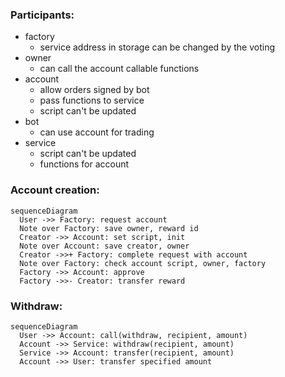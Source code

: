 ### Participants:
- factory
  - service address in storage can be changed by the voting
- owner
  - can call the account callable functions
- account
  - allow orders signed by bot
  - pass functions to service
  - script can't be updated
- bot
  - can use account for trading
- service
  - script can't be updated
  - functions for account

### Account creation:
```mermaid
sequenceDiagram
  User ->> Factory: request account
  Note over Factory: save owner, reward id
  Creator ->> Account: set script, init
  Note over Account: save creator, owner
  Creator ->>+ Factory: complete request with account
  Note over Factory: check account script, owner, factory
  Factory ->> Account: approve
  Factory ->>- Creator: transfer reward
```

### Withdraw:
```mermaid
sequenceDiagram
  User ->> Account: call(withdraw, recipient, amount)
  Account ->> Service: withdraw(recipient, amount)
  Service ->> Account: transfer(recipient, amount)
  Account ->> User: transfer specified amount
```
